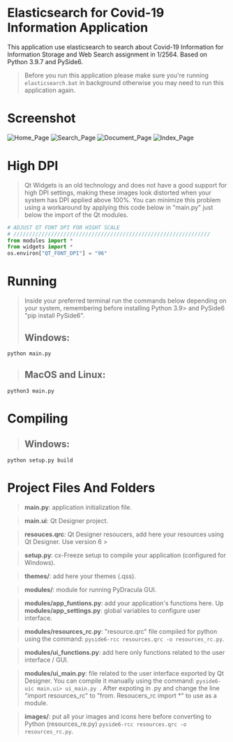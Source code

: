 # Elasticsearch for Covid-19 Information Application
This application use elasticsearch to search about Covid-19 Information for Information Storage and Web Search assignment in 1/2564.
Based on Python 3.9.7 and PySide6.

> Before you run this application please make sure you're running ```elasticsearch.bat``` in background otherwise you may need to run this application again.

# Screenshot
![Home_Page](https://www.img.in.th/images/6a0c9d73077cc7ee9774ef3f91ae22f8.png)
![Search_Page](https://www.img.in.th/images/9d7bdf6d06e3395a249b79359edab057.png)
![Document_Page](https://www.img.in.th/images/f9a48bef5f9357a5a7e7437672dc063c.png)
![Index_Page](https://www.img.in.th/images/1166fc621c7e1c5860afee76748bc18e.png)

# High DPI
> Qt Widgets is an old technology and does not have a good support for high DPI settings, making these images look distorted when your system has DPI applied above 100%.
You can minimize this problem using a workaround by applying this code below in "main.py" just below the import of the Qt modules.
```python
# ADJUST QT FONT DPI FOR HIGHT SCALE
# ///////////////////////////////////////////////////////////////
from modules import *
from widgets import *
os.environ["QT_FONT_DPI"] = "96"
```

# Running
> Inside your preferred terminal run the commands below depending on your system, remembering before installing Python 3.9> and PySide6 "pip install PySide6".
> ## **Windows**:
```console
python main.py
```
> ## **MacOS and Linux**:
```console
python3 main.py
```
# Compiling
> ## **Windows**:
```console
python setup.py build
```

# Project Files And Folders
> **main.py**: application initialization file.

> **main.ui**: Qt Designer project.

> **resouces.qrc**: Qt Designer resoucers, add here your resources using Qt Designer. Use version 6 >

> **setup.py**: cx-Freeze setup to compile your application (configured for Windows).

> **themes/**: add here your themes (.qss).

> **modules/**: module for running PyDracula GUI.

> **modules/app_funtions.py**: add your application's functions here.
Up
> **modules/app_settings.py**: global variables to configure user interface.

> **modules/resources_rc.py**: "resource.qrc" file compiled for python using the command: ```pyside6-rcc resources.qrc -o resources_rc.py```.

> **modules/ui_functions.py**: add here only functions related to the user interface / GUI.

> **modules/ui_main.py**: file related to the user interface exported by Qt Designer. You can compile it manually using the command: ```pyside6-uic main.ui> ui_main.py ```.
After expoting in .py and change the line "import resources_rc" to "from. Resoucers_rc import *" to use as a module.

> **images/**: put all your images and icons here before converting to Python (resources_re.py) ```pyside6-rcc resources.qrc -o resources_rc.py```.
